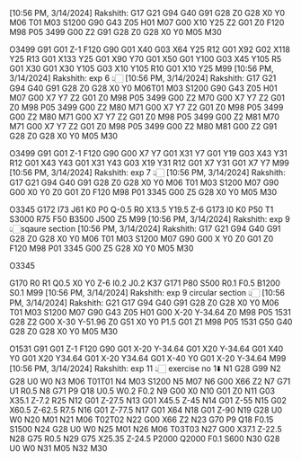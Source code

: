 [10:56 PM, 3/14/2024] Rakshith: G17 G21 G94 G40
G91 G28 Z0
G28 X0 Y0
M06 T01
M03 S1200
G90
G43 Z05 H01
M07
G00 X10 Y25 Z2
G01 Z0 F120
M98 P05 3499
G00 Z2
G91 G28 Z0
G28 X0 Y0
M05
M30

O3499
G91 G01 Z-1 F120
G90
G01 X40
G03 X64 Y25 R12
G01 X92
G02 X118 Y25 R13
G01 X133 Y25
G01 X90 Y70
G01 X50
G01 Y100
G03 X45 Y105 R5
G01 X30
G01 X30  Y105
G03 X10 Y105 R10
G01 X10 Y25
M99
[10:56 PM, 3/14/2024] Rakshith: exp 6 👆🏻
[10:56 PM, 3/14/2024] Rakshith: G17 G21 G94 G40
G91 G28 Z0
G28 X0 Y0
M06T01
M03 S1200
G90
G43 Z05 H01
M07
G00 X7 Y7 Z2
G01 Z0
M98 P05 3499
G00 Z2
M70
G00 X7 Y7 Z2
G01 Z0
M98 P05 3499
G00 Z2
M80
M71
G00 X7 Y7 Z2
G01 Z0
M98 P05 3499
G00 Z2
M80
M71
G00 X7 Y7 Z2
G01 Z0
M98 P05 3499
G00 Z2
M81
M70
M71
G00 X7 Y7 Z2
G01 Z0
M98 P05 3499
G00 Z2
M80
M81
G00 Z2
G91 G28 Z0
G28 X0 Y0
M05
M30

O3499
G91 G01 Z-1 F120
G90
G00 X7 Y7
G01 X31 Y7
G01 Y19
G03 X43 Y31 R12
G01 X43 Y43
G01 X31 Y43
G03 X19 Y31 R12
G01 X7 Y31
G01 X7 Y7
M99
[10:56 PM, 3/14/2024] Rakshith: exp 7 👆🏻
[10:56 PM, 3/14/2024] Rakshith: G17 G21 G94 G40
G91 G28 Z0
G28 X0 Y0
M06 T01
M03 S1200
M07
G90
G00 X0 Y0 Z0
G01 Z0 F120
M98 P01 3345
G00 Z5
G28 X0 Y0
M05
M30

O3345
G172 I73 J61 K0 P0 Q-0.5 R0 X13.5 Y19.5 Z-6
G173 I0 K0 P50 T1 S3000 R75 F50 B3500 J500 Z5
M99
[10:56 PM, 3/14/2024] Rakshith: exp 9 👆🏻sqaure section
[10:56 PM, 3/14/2024] Rakshith: G17 G21 G94 G40
G91 G28 Z0
G28 X0 Y0
M06 T01
M03 S1200
M07
G90
G00 X Y0 Z0
G01 Z0
F120
M98 P01 3345
G00 Z5
G28 X0 Y0
M05
M30

O3345

G170 R0 R1 Q0.5 X0 Y0 Z-6 I0.2 J0.2 K37
G171 P80 S500 R0.1 F0.5 B1200 S0.1
M99
[10:56 PM, 3/14/2024] Rakshith: exp 9 circular section 👆🏻
[10:56 PM, 3/14/2024] Rakshith: G21 G17 G94 G40
G91 G28 Z0
G28 X0 Y0
M06 T01
M03 S1200
M07
G90
G43 Z05 H01
G00 X-20 Y-34.64 Z0
M98 P05 1531
G28 Z2
G00 X-30 Y-51.96 Z0
G51 X0 Y0 P1.5
G01 Z1
M98 P05 1531
G50
G40
G28 Z0
G28 X0 Y0
M05
M30

O1531
G91 G01 Z-1 F120
G90
G01 X-20 Y-34.64
G01 X20 Y-34.64
G01 X40 Y0
G01 X20 Y34.64
G01 X-20 Y34.64
G01 X-40 Y0
G01 X-20 Y-34.64
M99
[10:56 PM, 3/14/2024] Rakshith: exp 11 👆🏻
exercise no 1⬇️
N1 G28 G99
N2 G28 U0 W0
N3 M06 T01T01
N4 M03 S1200
N5 M07
N6 G00 X66 Z2
N7 G71 U1 R0.5
N8 G71 P9 Q18 U0.5 W0.2 F0.2
N9 G00 X0
N10 G01 Z0
N11 G03 X35.1 Z-7.2 R25
N12 G01 Z-27.5
N13 G01 X45.5 Z-45
N14 G01 Z-55
N15 G02 X60.5 Z-62.5 R7.5
N16 G01 Z-77.5
N17 G01 X64
N18 G01 Z-90
N19 G28 U0 W0
N20 M01
N21 M06 T02T02
N22 G00 X66 Z2
N23 G70 P9 Q18 F0.15 S1500
N24 G28 U0 W0
N25 M01
N26 M06 T03T03
N27 G00 X37.1 Z-22.5
N28 G75 R0.5
N29 G75 X25.35 Z-24.5 P2000 Q2000 F0.1 S600
N30 G28 U0 W0
N31 M05
N32 M30
